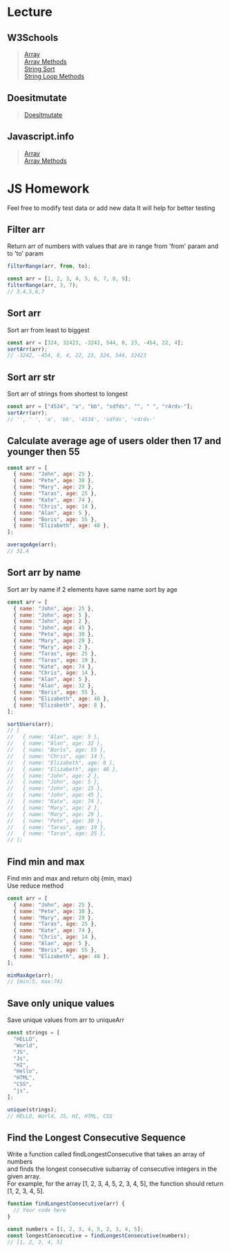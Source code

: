 # Lecture

## W3Schools

> [Array](https://www.w3schools.com/js/js_arrays.asp)  
> [Array Methods](https://www.w3schools.com/js/js_array_methods.asp)  
> [String Sort](https://www.w3schools.com/js/js_array_sort.asp)  
> [String Loop Methods](https://www.w3schools.com/js/js_array_iteration.asp)

## Doesitmutate

> [Doesitmutate](https://doesitmutate.xyz/)

## Javascript.info

> [Array](https://uk.javascript.info/array)  
> [Array Methods](https://uk.javascript.info/array-methods)

# JS Homework

Feel free to modify test data or add new data
It will help for better testing

## Filter arr

Return arr of numbers with values that are in range from 'from' param and to 'to' param

```javascript
filterRange(arr, from, to);

const arr = [1, 2, 3, 4, 5, 6, 7, 8, 9];
filterRange(arr, 3, 7);
// 3,4,5,6,7
```

## Sort arr

Sort arr from least to biggest

```javascript
const arr = [324, 32423, -3242, 544, 0, 23, -454, 22, 4];
sortArr(arr);
// -3242, -454, 0, 4, 22, 23, 324, 544, 32423
```

## Sort arr str

Sort arr of strings from shortest to longest

```javascript
const arr = ["4534", "a", "bb", "sdfds", "", " ", "r4rdv-"];
sortArr(arr);
// '', ' ', 'a', 'bb', '4534', 'sdfds', 'r4rdv-'
```

## Calculate average age of users older then 17 and younger then 55

```javascript
const arr = [
  { name: "John", age: 25 },
  { name: "Pete", age: 30 },
  { name: "Mary", age: 29 },
  { name: "Taras", age: 25 },
  { name: "Kate", age: 74 },
  { name: "Chris", age: 14 },
  { name: "Alan", age: 5 },
  { name: "Boris", age: 55 },
  { name: "Elizabeth", age: 48 },
];

averageAge(arr);
// 31.4
```

## Sort arr by name

Sort arr by name if 2 elements have same name sort by age

```javascript
const arr = [
  { name: "John", age: 25 },
  { name: "John", age: 5 },
  { name: "John", age: 2 },
  { name: "John", age: 45 },
  { name: "Pete", age: 30 },
  { name: "Mary", age: 29 },
  { name: "Mary", age: 2 },
  { name: "Taras", age: 25 },
  { name: "Taras", age: 19 },
  { name: "Kate", age: 74 },
  { name: "Chris", age: 14 },
  { name: "Alan", age: 5 },
  { name: "Alan", age: 32 },
  { name: "Boris", age: 55 },
  { name: "Elizabeth", age: 48 },
  { name: "Elizabeth", age: 8 },
];

sortUsers(arr);
// [
//   { name: "Alan", age: 5 },
//   { name: "Alan", age: 32 },
//   { name: "Boris", age: 55 },
//   { name: "Chris", age: 14 },
//   { name: "Elizabeth", age: 8 },
//   { name: "Elizabeth", age: 48 },
//   { name: "John", age: 2 },
//   { name: "John", age: 5 },
//   { name: "John", age: 25 },
//   { name: "John", age: 45 },
//   { name: "Kate", age: 74 },
//   { name: "Mary", age: 2 },
//   { name: "Mary", age: 29 },
//   { name: "Pete", age: 30 },
//   { name: "Taras", age: 19 },
//   { name: "Taras", age: 25 },
// ];
```

## Find min and max

Find min and max and return obj {min, max}  
Use reduce method

```javascript
const arr = [
  { name: "John", age: 25 },
  { name: "Pete", age: 30 },
  { name: "Mary", age: 29 },
  { name: "Taras", age: 25 },
  { name: "Kate", age: 74 },
  { name: "Chris", age: 14 },
  { name: "Alan", age: 5 },
  { name: "Boris", age: 55 },
  { name: "Elizabeth", age: 48 },
];

minMaxAge(arr);
// {min:5, max:74}
```

## Save only unique values

Save unique values from arr to uniqueArr

```javascript
const strings = [
  "HELLO",
  "World",
  "JS",
  "Js",
  "HI",
  "Hello",
  "HTML",
  "CSS",
  "js",
];

unique(strings);
// HELLO, World, JS, HI, HTML, CSS
```

## Find the Longest Consecutive Sequence

Write a function called findLongestConsecutive that takes an array of numbers  
and finds the longest consecutive subarray of consecutive integers in the given array.  
For example, for the array [1, 2, 3, 4, 5, 2, 3, 4, 5], the function should return [1, 2, 3, 4, 5].

```javascript
function findLongestConsecutive(arr) {
  // Your code here
}

const numbers = [1, 2, 3, 4, 5, 2, 3, 4, 5];
const longestConsecutive = findLongestConsecutive(numbers);
// [1, 2, 3, 4, 5]
```
